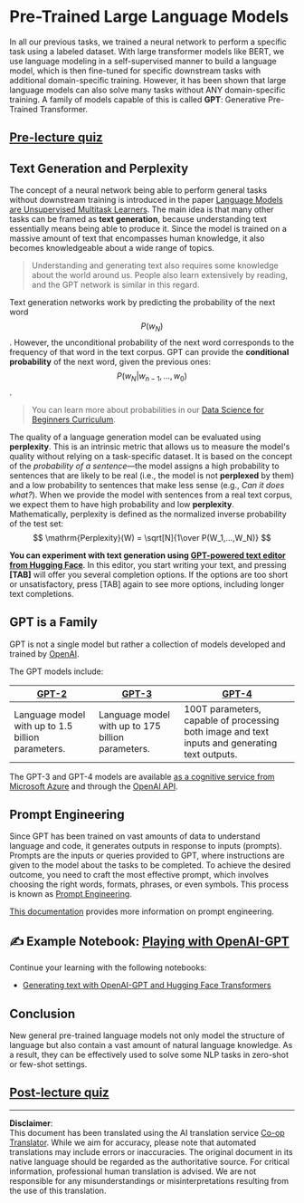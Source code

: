 <!--
CO_OP_TRANSLATOR_METADATA:
{
  "original_hash": "2efbb183384a50f0fc0cde02534d912f",
  "translation_date": "2025-08-31T17:58:05+00:00",
  "source_file": "lessons/5-NLP/20-LangModels/README.md",
  "language_code": "en"
}
-->
# Pre-Trained Large Language Models

In all our previous tasks, we trained a neural network to perform a specific task using a labeled dataset. With large transformer models like BERT, we use language modeling in a self-supervised manner to build a language model, which is then fine-tuned for specific downstream tasks with additional domain-specific training. However, it has been shown that large language models can also solve many tasks without ANY domain-specific training. A family of models capable of this is called **GPT**: Generative Pre-Trained Transformer.

## [Pre-lecture quiz](https://ff-quizzes.netlify.app/en/ai/quiz/39)

## Text Generation and Perplexity

The concept of a neural network being able to perform general tasks without downstream training is introduced in the paper [Language Models are Unsupervised Multitask Learners](https://cdn.openai.com/better-language-models/language_models_are_unsupervised_multitask_learners.pdf). The main idea is that many other tasks can be framed as **text generation**, because understanding text essentially means being able to produce it. Since the model is trained on a massive amount of text that encompasses human knowledge, it also becomes knowledgeable about a wide range of topics.

> Understanding and generating text also requires some knowledge about the world around us. People also learn extensively by reading, and the GPT network is similar in this regard.

Text generation networks work by predicting the probability of the next word $$P(w_N)$$. However, the unconditional probability of the next word corresponds to the frequency of that word in the text corpus. GPT can provide the **conditional probability** of the next word, given the previous ones: $$P(w_N | w_{n-1}, ..., w_0)$$.

> You can learn more about probabilities in our [Data Science for Beginners Curriculum](https://github.com/microsoft/Data-Science-For-Beginners/tree/main/1-Introduction/04-stats-and-probability).

The quality of a language generation model can be evaluated using **perplexity**. This is an intrinsic metric that allows us to measure the model's quality without relying on a task-specific dataset. It is based on the concept of the *probability of a sentence*—the model assigns a high probability to sentences that are likely to be real (i.e., the model is not **perplexed** by them) and a low probability to sentences that make less sense (e.g., *Can it does what?*). When we provide the model with sentences from a real text corpus, we expect them to have high probability and low **perplexity**. Mathematically, perplexity is defined as the normalized inverse probability of the test set:
$$
\mathrm{Perplexity}(W) = \sqrt[N]{1\over P(W_1,...,W_N)}
$$ 

**You can experiment with text generation using [GPT-powered text editor from Hugging Face](https://transformer.huggingface.co/doc/gpt2-large)**. In this editor, you start writing your text, and pressing **[TAB]** will offer you several completion options. If the options are too short or unsatisfactory, press [TAB] again to see more options, including longer text completions.

## GPT is a Family

GPT is not a single model but rather a collection of models developed and trained by [OpenAI](https://openai.com).

The GPT models include:

| [GPT-2](https://huggingface.co/docs/transformers/model_doc/gpt2#openai-gpt2) | [GPT-3](https://openai.com/research/language-models-are-few-shot-learners) | [GPT-4](https://openai.com/gpt-4) |
| -- | -- | -- |
| Language model with up to 1.5 billion parameters. | Language model with up to 175 billion parameters. | 100T parameters, capable of processing both image and text inputs and generating text outputs. |

The GPT-3 and GPT-4 models are available [as a cognitive service from Microsoft Azure](https://azure.microsoft.com/en-us/services/cognitive-services/openai-service/#overview?WT.mc_id=academic-77998-cacaste) and through the [OpenAI API](https://openai.com/api/).

## Prompt Engineering

Since GPT has been trained on vast amounts of data to understand language and code, it generates outputs in response to inputs (prompts). Prompts are the inputs or queries provided to GPT, where instructions are given to the model about the tasks to be completed. To achieve the desired outcome, you need to craft the most effective prompt, which involves choosing the right words, formats, phrases, or even symbols. This process is known as [Prompt Engineering](https://learn.microsoft.com/en-us/shows/ai-show/the-basics-of-prompt-engineering-with-azure-openai-service?WT.mc_id=academic-77998-bethanycheum).

[This documentation](https://learn.microsoft.com/en-us/semantic-kernel/prompt-engineering/?WT.mc_id=academic-77998-bethanycheum) provides more information on prompt engineering.

## ✍️ Example Notebook: [Playing with OpenAI-GPT](GPT-PyTorch.ipynb)

Continue your learning with the following notebooks:

* [Generating text with OpenAI-GPT and Hugging Face Transformers](GPT-PyTorch.ipynb)

## Conclusion

New general pre-trained language models not only model the structure of language but also contain a vast amount of natural language knowledge. As a result, they can be effectively used to solve some NLP tasks in zero-shot or few-shot settings.

## [Post-lecture quiz](https://ff-quizzes.netlify.app/en/ai/quiz/40)

---

**Disclaimer**:  
This document has been translated using the AI translation service [Co-op Translator](https://github.com/Azure/co-op-translator). While we aim for accuracy, please note that automated translations may include errors or inaccuracies. The original document in its native language should be regarded as the authoritative source. For critical information, professional human translation is advised. We are not responsible for any misunderstandings or misinterpretations resulting from the use of this translation.
